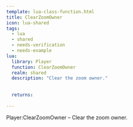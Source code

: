 ```yaml
---
template: lua-class-function.html
title: ClearZoomOwner
icon: lua-shared
tags:
  - lua
  - shared
  - needs-verification
  - needs-example
lua:
  library: Player
  function: ClearZoomOwner
  realm: shared
  description: "Clear the zoom owner."
  
  
  returns:
    
---
```


<div class="lua__search__keywords">
Player:ClearZoomOwner &#x2013; Clear the zoom owner.
</div>
